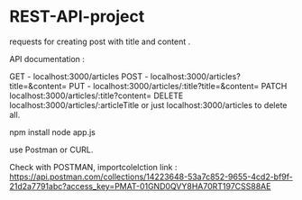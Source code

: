 # REST-API-project
requests for creating post with title and content .

API documentation :

GET -  localhost:3000/articles
POST - localhost:3000/articles?title=&content=
PUT - localhost:3000/articles/:title?title=&content= 
PATCH localhost:3000/articles/:title?content= 
DELETE localhost:3000/articles/:articleTitle   or just localhost:3000/articles to delete all. 

 
npm install
node app.js

use Postman or CURL. 

Check with POSTMAN, importcolelction  link : https://api.postman.com/collections/14223648-53a7c852-9655-4cd2-bf9f-21d2a7791abc?access_key=PMAT-01GND0QVY8HA70RT197CSS88AE
